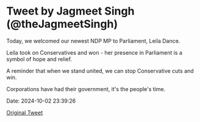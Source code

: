 # Tweet by Jagmeet Singh (@theJagmeetSingh)

Today, we welcomed our newest NDP MP to Parliament, Leila Dance.

Leila took on Conservatives and won - her presence in Parliament is a symbol of hope and relief.

A reminder that when we stand united, we can stop Conservative cuts and win.

Corporations have had their government, it's the people's time.

Date: 2024-10-02 23:39:26

[Original Tweet](https://x.com/theJagmeetSingh/status/1841624059551125977)
